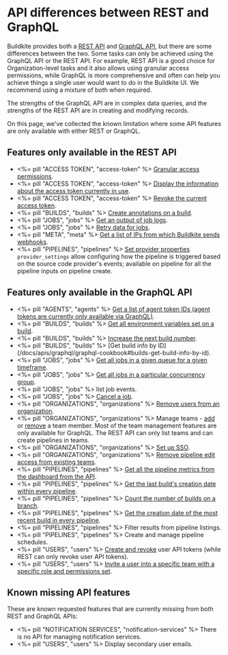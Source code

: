 # API differences between REST and GraphQL

Buildkite provides both a [REST API](/docs/apis/rest-api) and [GraphQL API](/docs/apis/graphql-api), but there are some differences between the two. Some tasks can only be achieved using the GraphQL API or the REST API. For example, REST API is a good choice for Organization-level tasks and it also allows using granular access permissions, while GraphQL is more comprehensive and often can help you achieve things a single user would want to do in the Buildkite UI. We recommend using a mixture of both when required.


The strengths of the GraphQL API are in complex data queries, and the strengths of the REST API are in creating and modifying records.

On this page, we've collected the known limitation where some API features are only available with either REST or GraphQL.

## Features only available in the REST API

* <%= pill "ACCESS TOKEN", "access-token" %> [Granular access permissions](/docs/apis/managing-api-tokens#token-scopes).
* <%= pill "ACCESS TOKEN", "access-token" %> [Display the information about the access token currently in use](/docs/apis/rest-api/access-token#get-the-current-token).
* <%= pill "ACCESS TOKEN", "access-token" %> [Revoke the current access token](/docs/apis/rest-api/access-token#revoke-the-current-token).
* <%= pill "BUILDS", "builds" %> [Create annotations on a build](/docs/apis/rest-api/annotations).
* <%= pill "JOBS", "jobs" %> [Get an output of job logs](/docs/apis/rest-api/jobs#get-a-jobs-log-output).
* <%= pill "JOBS", "jobs" %> [Retry data for jobs](/docs/apis/rest-api/jobs#retry-a-job).
* <%= pill "META", "meta" %> [Get a list of IPs from which Buildkite sends webhooks](/docs/apis/rest-api/meta#get-meta-information).
* <%= pill "PIPELINES", "pipelines" %> [Set provider properties](/docs/apis/rest-api/pipelines#provider-settings-properties) `provider_settings` allow configuring how the pipeline is triggered based on the source code provider's events; available on pipeline for all the pipeline inputs on pipeline create.

## Features only available in the GraphQL API

* <%= pill "AGENTS", "agents" %> [Get a list of agent token IDs (agent tokens are currently only available via GraphQL)](/docs/apis/graphql/graphql-cookbook#agents-get-a-list-of-agent-token-ids).
* <%= pill "BUILDS", "builds" %> [Get all environment variables set on a build](/docs/apis/graphql/graphql-cookbook#builds-get-all-environment-variables-set-on-a-build).
* <%= pill "BUILDS", "builds" %> [Increase the next build number](/docs/apis/graphql/graphql-cookbook#builds-increase-the-next-build-number).
* <%= pill "BUILDS", "builds" %> [Get build info by ID] (/docs/apis/graphql/graphql-cookbook#builds-get-build-info-by-id).
* <%= pill "JOBS", "jobs" %> [Get all jobs in a given queue for a given timeframe](/docs/apis/graphql/graphql-cookbook#jobs-get-all-jobs-in-a-given-queue-for-a-given-timeframe).
* <%= pill "JOBS", "jobs" %> [Get all jobs in a particular concurrency group](/docs/apis/graphql/graphql-cookbook#jobs-get-all-jobs-in-a-particular-concurrency-group).
* <%= pill "JOBS", "jobs" %> list job events.
* <%= pill "JOBS", "jobs" %> [Cancel a job](/docs/apis/graphql/schemas/mutation/jobtypecommandcancel).
* <%= pill "ORGANIZATIONS", "organizations" %> [Remove users from an organization](/docs/apis/graphql/graphql-cookbook#organizations-delete-an-organization-member).
* <%= pill "ORGANIZATIONS", "organizations" %> Manage teams - [add](/docs/apis/graphql/graphql-cookbook#teams-add-an-existing-organization-user-to-a-team) or [remove](/docs/apis/graphql/graphql-cookbook#teams-remove-a-team-member) a team member. Most of the team management features are only available for GraphQL. The REST API can only list teams and can create pipelines in teams.
* <%= pill "ORGANIZATIONS", "organizations" %> [Set up SSO](/docs/integrations/sso/sso-setup-with-graphql).
* <%= pill "ORGANIZATIONS", "organizations" %> [Remove pipeline edit access from existing teams](/docs/apis/graphql/graphql-cookbook#teams-set-teams-pipeline-edit-access-to-read-only-or-build-and-read).
* <%= pill "PIPELINES", "pipelines" %> [Get all the pipeline metrics from the dashboard from the API](/docs/apis/graphql/graphql-cookbook#pipelines-get-pipeline-metrics).
* <%= pill "PIPELINES", "pipelines" %> [Get the last build's creation date within every pipeline](/docs/apis/graphql/graphql-cookbook#builds-get-the-creation-date-of-the-most-recent-build-in-every-pipeline).
* <%= pill "PIPELINES", "pipelines" %> [Count the number of builds on a branch](/docs/apis/graphql/graphql-cookbook#builds-count-the-number-of-builds-on-a-branch).
* <%= pill "PIPELINES", "pipelines" %> [Get the creation date of the most recent build in every pipeline](/docs/apis/graphql/graphql-cookbook#builds-get-the-creation-date-of-the-most-recent-build-in-every-pipeline).
* <%= pill "PIPELINES", "pipelines" %> Filter results from pipeline listings.
* <%= pill "PIPELINES", "pipelines" %> Create and manage pipeline schedules.
* <%= pill "USERS", "users" %> [Create and revoke](/docs/apis/rest-api/access-token) user API tokens (while REST can only revoke user API tokens).
* <%= pill "USERS", "users" %> [Invite a user into a specific team with a specific role and permissions set](/docs/apis/graphql/graphql-cookbook#organizations-create-a-user-add-them-to-a-team-and-set-user-permissions).

## Known missing API features

These are known requested features that are currently missing from both REST and GraphQL APIs:

* <%= pill "NOTIFICATION SERVICES", "notification-services" %> There is no API for managing notification services.
* <%= pill "USERS", "users" %> Display secondary user emails.

